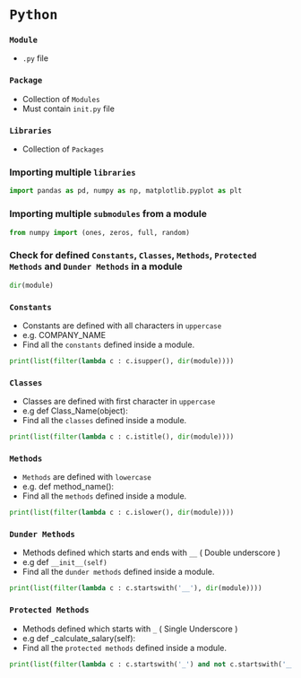 # `Python`

### `Module`
- `.py` file

### `Package`
- Collection of `Modules`
- Must contain `init.py` file

### `Libraries`
- Collection of `Packages`

### Importing multiple `libraries`
```python
import pandas as pd, numpy as np, matplotlib.pyplot as plt
```

### Importing multiple `submodules` from a module
```python
from numpy import (ones, zeros, full, random)
```

### Check for defined `Constants`, `Classes`, `Methods`, `Protected Methods` and `Dunder Methods` in a module
```python
dir(module)
```

### `Constants`
- Constants are defined with all characters in `uppercase`
- e.g. COMPANY_NAME
- Find all the `constants` defined inside a module.
```python
print(list(filter(lambda c : c.isupper(), dir(module))))
```

### `Classes`
- Classes are defined with first character in `uppercase`
- e.g def Class_Name(object):
- Find all the `classes` defined inside a module.
```python
print(list(filter(lambda c : c.istitle(), dir(module))))
```

### `Methods`
- `Methods` are defined with `lowercase`
- e.g. def method_name():
- Find all the `methods` defined inside a module.
```python
print(list(filter(lambda c : c.islower(), dir(module))))
```

### `Dunder Methods`
- Methods defined which starts and ends with `__` ( Double underscore )
- e.g def `__init__(self)`
- Find all the `dunder methods` defined inside a module.
```python
print(list(filter(lambda c : c.startswith('__'), dir(module))))
```

### `Protected Methods`
- Methods defined which starts with `_` ( Single Underscore )
- e.g def \_calculate_salary(self):
- Find all the `protected methods` defined inside a module.
```python
print(list(filter(lambda c : c.startswith('_') and not c.startswith('__'), dir(module))))
``` 
